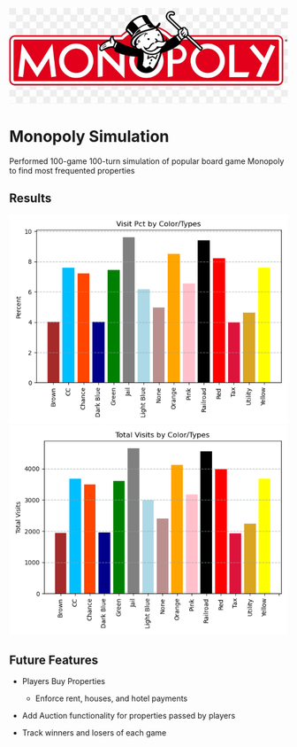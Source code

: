 ![monopoly logo](monopoly.jpg "Monopoly Simulation")
# Monopoly Simulation
Performed 100-game 100-turn simulation of popular board game Monopoly to find most frequented properties

## Results
![Visit Frequency by Percentage](graphs/percent.png)
![Visit Frequency by Total Visits](graphs/totalVisits.png)

## Future Features
- Players Buy Properties
  - Enforce rent, houses, and hotel payments

- Add Auction functionality for properties passed by players

- Track winners and losers of each game